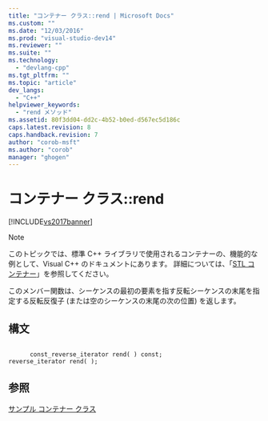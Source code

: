 ```yaml
---
title: "コンテナー クラス::rend | Microsoft Docs"
ms.custom: ""
ms.date: "12/03/2016"
ms.prod: "visual-studio-dev14"
ms.reviewer: ""
ms.suite: ""
ms.technology: 
  - "devlang-cpp"
ms.tgt_pltfrm: ""
ms.topic: "article"
dev_langs: 
  - "C++"
helpviewer_keywords: 
  - "rend メソッド"
ms.assetid: 80f3dd04-dd2c-4b52-b0ed-d567ec5d186c
caps.latest.revision: 8
caps.handback.revision: 7
author: "corob-msft"
ms.author: "corob"
manager: "ghogen"
---
```

# コンテナー クラス::rend
[!INCLUDE[vs2017banner](../assembler/inline/includes/vs2017banner.md)]

> [!NOTE]
>  このトピックでは、標準 C\+\+ ライブラリで使用されるコンテナーの、機能的な例として、Visual C\+\+ のドキュメントにあります。  詳細については、「[STL コンテナー](../standard-library/stl-containers.md)」を参照してください。  
  
 このメンバー関数は、シーケンスの最初の要素を指す反転シーケンスの末尾を指定する反転反復子 \(または空のシーケンスの末尾の次の位置\) を返します。  
  
## 構文  
  
```  
  
      const_reverse_iterator rend( ) const;   
reverse_iterator rend( );  
```  
  
## 参照  
 [サンプル コンテナー クラス](../Topic/Sample%20Container%20Class.md)